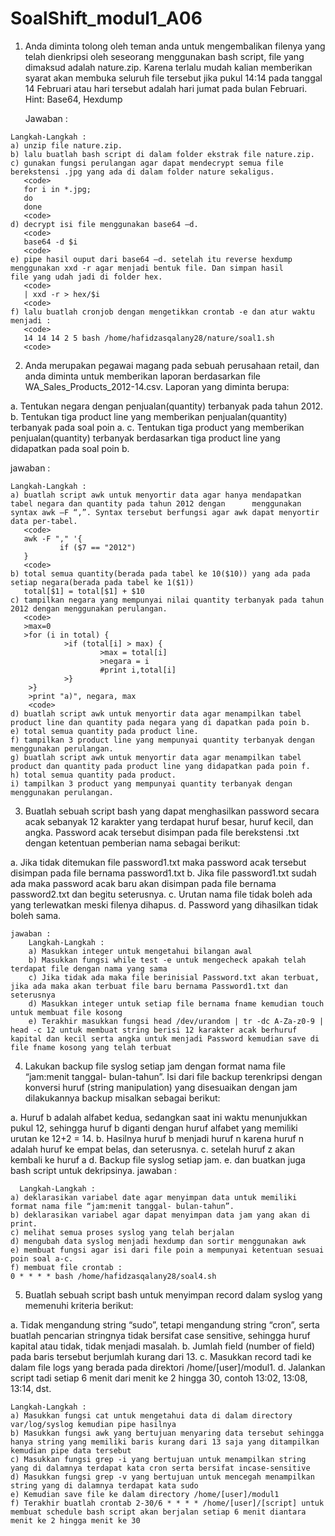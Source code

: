 # SoalShift_modul1_A06


   1) Anda diminta tolong oleh teman anda untuk mengembalikan filenya yang telah dienkripsi oleh seseorang menggunakan bash    script, file yang dimaksud adalah nature.zip. Karena terlalu mudah kalian memberikan syarat akan membuka seluruh file tersebut jika pukul 14:14 pada tanggal 14 Februari atau hari tersebut adalah hari jumat pada bulan Februari. 
   Hint: Base64, Hexdump

      Jawaban :

    Langkah-Langkah :
    a) unzip file nature.zip.
    b) lalu buatlah bash script di dalam folder ekstrak file nature.zip.
    c) gunakan fungsi perulangan agar dapat mendecrypt semua file berekstensi .jpg yang ada di dalam folder nature sekaligus.
       <code>
       for i in *.jpg;
       do
       done
       <code>
    d) decrypt isi file menggunakan base64 –d. 
       <code>
       base64 -d $i
       <code>
    e) pipe hasil ouput dari base64 –d. setelah itu reverse hexdump menggunakan xxd -r agar menjadi bentuk file. Dan simpan hasil       file yang udah jadi di folder hex.
       <code>
       | xxd -r > hex/$i
       <code>
    f) lalu buatlah cronjob dengan mengetikkan crontab -e dan atur waktu menjadi :
       <code>
       14 14 14 2 5 bash /home/hafidzasqalany28/nature/soal1.sh
       <code>

   2) Anda merupakan pegawai magang pada sebuah perusahaan retail, dan anda diminta untuk memberikan laporan berdasarkan file WA_Sales_Products_2012-14.csv. Laporan yang diminta berupa:

   a. Tentukan negara dengan penjualan(quantity) terbanyak pada tahun 2012.
   b. Tentukan tiga product line yang memberikan penjualan(quantity) terbanyak pada soal poin a.
   c. Tentukan tiga product yang memberikan penjualan(quantity) terbanyak berdasarkan tiga product line yang didapatkan pada soal poin b.

jawaban :

    Langkah-Langkah :
    a) buatlah script awk untuk menyortir data agar hanya mendapatkan tabel negara dan quantity pada tahun 2012 dengan      menggunakan syntax awk –F “,”. Syntax tersebut berfungsi agar awk dapat menyortir data per-tabel.
       <code>
       awk -F "," '{
               if ($7 == "2012") 
       }
       <code>
    b) total semua quantity(berada pada tabel ke 10($10)) yang ada pada setiap negara(berada pada tabel ke 1($1))
       total[$1] = total[$1] + $10
    c) tampilkan negara yang mempunyai nilai quantity terbanyak pada tahun 2012 dengan menggunakan perulangan.
       <code>
       >max=0
       >for (i in total) {
                >if (total[i] > max) {
                        >max = total[i]
                        >negara = i
                        #print i,total[i]
                >}
        >}
        >print "a)", negara, max
        <code>
    d) buatlah script awk untuk menyortir data agar menampilkan tabel product line dan quantity pada negara yang di dapatkan pada poin b.
    e) total semua quantity pada product line.
    f) tampilkan 3 product line yang mempunyai quantity terbanyak dengan menggunakan perulangan.
    g) buatlah script awk untuk menyortir data agar menampilkan tabel product dan quantity pada product line yang didapatkan pada poin f.
    h) total semua quantity pada product.
    i) tampilkan 3 product yang mempunyai quantity terbanyak dengan menggunakan perulangan.

   3) Buatlah sebuah script bash yang dapat menghasilkan password secara acak sebanyak 12 karakter yang terdapat huruf besar, huruf kecil, dan angka. Password acak tersebut disimpan pada file berekstensi .txt dengan ketentuan pemberian nama sebagai berikut:

   a. Jika tidak ditemukan file password1.txt maka password acak tersebut disimpan pada file bernama password1.txt 
    b. Jika file password1.txt sudah ada maka password acak baru akan disimpan pada file bernama password2.txt dan begitu seterusnya. 
    c. Urutan nama file tidak boleh ada yang terlewatkan meski filenya dihapus. 
    d. Password yang dihasilkan tidak boleh sama.

    jawaban :
        Langkah-Langkah : 
        a) Masukkan integer untuk mengetahui bilangan awal 
        b) Masukkan fungsi while test -e untuk mengecheck apakah telah terdapat file dengan nama yang sama 
        c) Jika tidak ada maka file berinisial Password.txt akan terbuat, jika ada maka akan terbuat file baru bernama Password1.txt dan seterusnya 
        d) Masukkan integer untuk setiap file bernama fname kemudian touch untuk membuat file kosong 
        e) Terakhir masukkan fungsi head /dev/urandom | tr -dc A-Za-z0-9 | head -c 12 untuk membuat string berisi 12 karakter acak berhuruf kapital dan kecil serta angka untuk menjadi Password kemudian save di file fname kosong yang telah terbuat

   4) Lakukan backup file syslog setiap jam dengan format nama file “jam:menit tanggal- bulan-tahun”. Isi dari file backup terenkripsi dengan konversi huruf (string manipulation) yang disesuaikan dengan jam dilakukannya backup misalkan sebagai berikut:

   a. Huruf b adalah alfabet kedua, sedangkan saat ini waktu menunjukkan pukul 12, sehingga huruf b diganti dengan huruf alfabet yang memiliki urutan ke 12+2 = 14.
    b. Hasilnya huruf b menjadi huruf n karena huruf n adalah huruf ke empat belas, dan seterusnya.
    c. setelah huruf z akan kembali ke huruf a
    d. Backup file syslog setiap jam.
    e. dan buatkan juga bash script untuk dekripsinya. jawaban :
  
      Langkah-Langkah :
    a) deklarasikan variabel date agar menyimpan data untuk memiliki format nama file “jam:menit tanggal- bulan-tahun”.
    b) deklarasikan variabel agar dapat menyimpan data jam yang akan di print.
    c) melihat semua proses syslog yang telah berjalan
    d) mengubah data syslog menjadi hexdump dan sortir menggunakan awk
    e) membuat fungsi agar isi dari file poin a mempunyai ketentuan sesuai poin soal a-c.
    f) membuat file crontab :
    0 * * * * bash /home/hafidzasqalany28/soal4.sh

   5) Buatlah sebuah script bash untuk menyimpan record dalam syslog yang memenuhi kriteria berikut:

   a. Tidak mengandung string “sudo”, tetapi mengandung string “cron”, serta buatlah pencarian stringnya tidak bersifat case sensitive, sehingga huruf kapital atau tidak, tidak menjadi masalah. 
   b. Jumlah field (number of field) pada baris tersebut berjumlah kurang dari 13. 
   c. Masukkan record tadi ke dalam file logs yang berada pada direktori /home/[user]/modul1. 
   d. Jalankan script tadi setiap 6 menit dari menit ke 2 hingga 30, contoh 13:02, 13:08, 13:14, dst.

    Langkah-Langkah :
    a) Masukkan fungsi cat untuk mengetahui data di dalam directory var/log/syslog kemudian pipe hasilnya
    b) Masukkan fungsi awk yang bertujuan menyaring data tersebut sehingga hanya string yang memiliki baris kurang dari 13 saja yang ditampilkan kemudian pipe data tersebut
    c) Masukkan fungsi grep -i yang bertujuan untuk menampilkan string yang di dalamnya terdapat kata cron serta bersifat incase-sensitive
    d) Masukkan fungsi grep -v yang bertujuan untuk mencegah menampilkan string yang di dalamnya terdapat kata sudo
    e) Kemudian save file ke dalam directory /home/[user]/modul1
    f) Terakhir buatlah crontab 2-30/6 * * * * /home/[user]/[script] untuk membuat schedule bash script akan berjalan setiap 6 menit diantara menit ke 2 hingga menit ke 30

